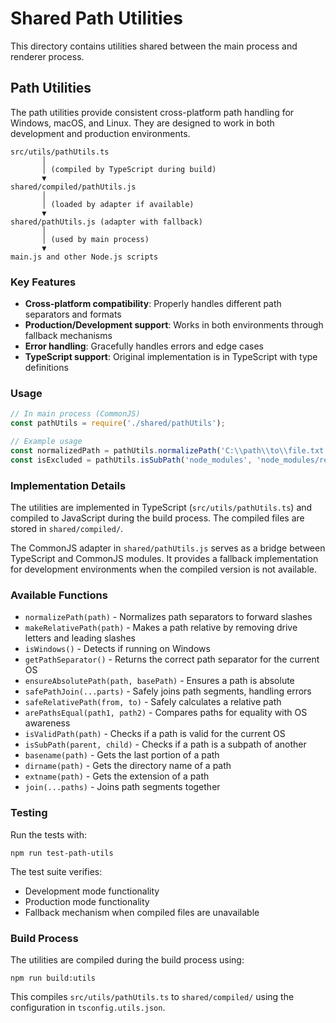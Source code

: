 # Shared Path Utilities

This directory contains utilities shared between the main process and renderer process.

## Path Utilities

The path utilities provide consistent cross-platform path handling for Windows, macOS, and Linux. They are designed to work in both development and production environments.

```text
src/utils/pathUtils.ts
       │
       │ (compiled by TypeScript during build)
       ▼
shared/compiled/pathUtils.js
       │
       │ (loaded by adapter if available)
       ▼
shared/pathUtils.js (adapter with fallback)
       │
       │ (used by main process)
       ▼
main.js and other Node.js scripts
```

### Key Features

- **Cross-platform compatibility**: Properly handles different path separators and formats
- **Production/Development support**: Works in both environments through fallback mechanisms
- **Error handling**: Gracefully handles errors and edge cases
- **TypeScript support**: Original implementation is in TypeScript with type definitions

### Usage

```javascript
// In main process (CommonJS)
const pathUtils = require('./shared/pathUtils');

// Example usage
const normalizedPath = pathUtils.normalizePath('C:\\path\\to\\file.txt');
const isExcluded = pathUtils.isSubPath('node_modules', 'node_modules/react/index.js');
```

### Implementation Details

The utilities are implemented in TypeScript (`src/utils/pathUtils.ts`) and compiled to JavaScript during the build process. The compiled files are stored in `shared/compiled/`.

The CommonJS adapter in `shared/pathUtils.js` serves as a bridge between TypeScript and CommonJS modules. It provides a fallback implementation for development environments when the compiled version is not available.

### Available Functions

- `normalizePath(path)` - Normalizes path separators to forward slashes
- `makeRelativePath(path)` - Makes a path relative by removing drive letters and leading slashes
- `isWindows()` - Detects if running on Windows
- `getPathSeparator()` - Returns the correct path separator for the current OS
- `ensureAbsolutePath(path, basePath)` - Ensures a path is absolute
- `safePathJoin(...parts)` - Safely joins path segments, handling errors
- `safeRelativePath(from, to)` - Safely calculates a relative path
- `arePathsEqual(path1, path2)` - Compares paths for equality with OS awareness
- `isValidPath(path)` - Checks if a path is valid for the current OS
- `isSubPath(parent, child)` - Checks if a path is a subpath of another
- `basename(path)` - Gets the last portion of a path
- `dirname(path)` - Gets the directory name of a path
- `extname(path)` - Gets the extension of a path
- `join(...paths)` - Joins path segments together

### Testing

Run the tests with:

```
npm run test-path-utils
```

The test suite verifies:
- Development mode functionality
- Production mode functionality
- Fallback mechanism when compiled files are unavailable

### Build Process

The utilities are compiled during the build process using:

```
npm run build:utils
```

This compiles `src/utils/pathUtils.ts` to `shared/compiled/` using the configuration in `tsconfig.utils.json`. 